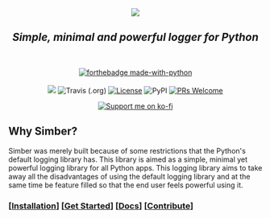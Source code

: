 <div align="center">
<img src="https://simber.deepjyoti30.dev/assets/simber.png">
<h2><i>Simple, minimal and powerful logger for Python</i></h2>
</div>

<div align="center">

<br/>

[![forthebadge made-with-python](http://ForTheBadge.com/images/badges/made-with-python.svg)](https://www.python.org/)<br/><br/>
<img src="https://img.shields.io/badge/Maintained%3F-Yes-blueviolet?style=for-the-badge">
![Travis (.org)](https://img.shields.io/travis/deepjyoti30/simber?style=for-the-badge) [![License](https://img.shields.io/badge/License-MIT-pink.svg?style=for-the-badge)](LICENSE.md) ![PyPI](https://img.shields.io/pypi/v/simber?style=for-the-badge) [![PRs Welcome](https://img.shields.io/badge/PRs-welcome-lightblue.svg?style=for-the-badge)](http://makeapullrequest.com)

<p>
<a href="https://ko-fi.com/deepjyoti30"><img src="https://raw.githubusercontent.com/adi1090x/files/master/other/kofi.png" alt="Support me on ko-fi"></a>
</p>
</div>

## Why Simber?

Simber was merely built because of some restrictions that the Python's default logging library has. This library is aimed as a simple, minimal yet powerful logging library for all Python apps. This logging library aims to take away all the disadvantages of using the default logging library and at the same time be feature filled so that the end user feels powerful using it.

### \[[Installation](https://simber.deepjyoti30.dev/#installation)] \[[Get Started](https://simber.deepjyoti30.dev/#get-started)] \[[Docs](https://simber.deepjyoti30.dev/)] \[[Contribute](.github/CONTRIBUTING.md)]